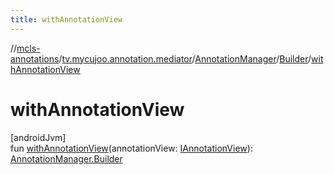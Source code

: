 ```yaml
---
title: withAnnotationView
---
```

//[mcls-annotations](../../../../index.html)/[tv.mycujoo.annotation.mediator](../../index.html)/[AnnotationManager](../index.html)/[Builder](index.html)/[withAnnotationView](with-annotation-view.html)



# withAnnotationView



[androidJvm]\
fun [withAnnotationView](with-annotation-view.html)(annotationView: [IAnnotationView](../../../tv.mycujoo.annotation.annotation/-i-annotation-view/index.html)): [AnnotationManager.Builder](index.html)




